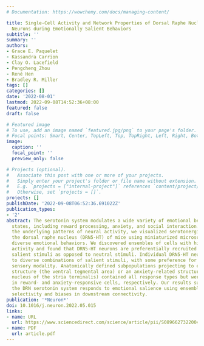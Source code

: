 ```yaml
---
# Documentation: https://wowchemy.com/docs/managing-content/

title: Single-Cell Activity and Network Properties of Dorsal Raphe Nucleus Serotonin
  Neurons during Emotionally Salient Behaviors
subtitle: ''
summary: ''
authors:
- Grace E. Paquelet
- Kassandra Carrion
- Clay O. Lacefield
- Pengcheng_Zhou
- René Hen
- Bradley R. Miller
tags: []
categories: []
date: '2022-08-01'
lastmod: 2022-09-08T14:52:36+08:00
featured: false
draft: false

# Featured image
# To use, add an image named `featured.jpg/png` to your page's folder.
# Focal points: Smart, Center, TopLeft, Top, TopRight, Left, Right, BottomLeft, Bottom, BottomRight.
image:
  caption: ''
  focal_point: ''
  preview_only: false

# Projects (optional).
#   Associate this post with one or more of your projects.
#   Simply enter your project's folder or file name without extension.
#   E.g. `projects = ["internal-project"]` references `content/project/deep-learning/index.md`.
#   Otherwise, set `projects = []`.
projects: []
publishDate: '2022-09-08T06:52:36.691022Z'
publication_types:
- '2'
abstract: The serotonin system modulates a wide variety of emotional behaviors and
  states, including reward processing, anxiety, and social interaction. To reveal
  the underlying patterns of neural activity, we visualized serotonergic neurons in
  the dorsal raphe nucleus (DRN5-HT) of mice using miniaturized microscopy during
  diverse emotional behaviors. We discovered ensembles of cells with highly correlated
  activity and found that DRN5-HT neurons are preferentially recruited by emotionally
  salient stimuli as opposed to neutral stimuli. Individual DRN5-HT neurons responded
  to diverse combinations of salient stimuli, with some preference for valence and
  sensory modality. Anatomically defined subpopulations projecting to either a reward-related
  structure (the ventral tegmental area) or an anxiety-related structure (the bed
  nucleus of the stria terminalis) contained all response types but were enriched
  in reward- and anxiety-responsive cells, respectively. Our results suggest that
  the DRN serotonin system responds to emotional salience using ensembles with mixed
  selectivity and biases in downstream connectivity.
publication: '*Neuron*'
doi: 10.1016/j.neuron.2022.05.015
links:
- name: URL
  url: https://www.sciencedirect.com/science/article/pii/S0896627322004561
- name: PDF
  url: article.pdf
---
```

